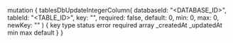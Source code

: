 mutation {
    tablesDbUpdateIntegerColumn(
        databaseId: "<DATABASE_ID>",
        tableId: "<TABLE_ID>",
        key: "",
        required: false,
        default: 0,
        min: 0,
        max: 0,
        newKey: ""
    ) {
        key
        type
        status
        error
        required
        array
        _createdAt
        _updatedAt
        min
        max
        default
    }
}
